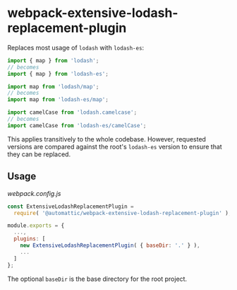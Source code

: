 # webpack-extensive-lodash-replacement-plugin

Replaces most usage of `lodash` with `lodash-es`:

```js
import { map } from 'lodash';
// becomes
import { map } from 'lodash-es';

import map from 'lodash/map';
// becomes
import map from 'lodash-es/map';

import camelCase from 'lodash.camelcase';
// becomes
import camelCase from 'lodash-es/camelCase';
```

This applies transitively to the whole codebase. However, requested versions are
compared against the root's `lodash-es` version to ensure that they can be
replaced.

## Usage

_webpack.config.js_

```js
const ExtensiveLodashReplacementPlugin =
  require( '@automattic/webpack-extensive-lodash-replacement-plugin' );

module.exports = {
  ...,
  plugins: [
    new ExtensiveLodashReplacementPlugin( { baseDir: '.' } ),
    ...
  ]
};
```

The optional `baseDir` is the base directory for the root project.
